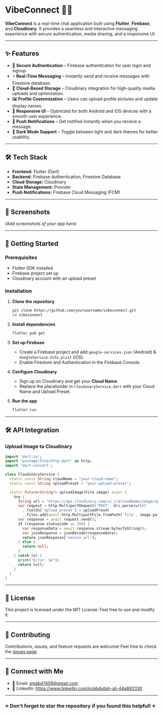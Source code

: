 # VibeConnect 💬🚀

**VibeConnect** is a real-time chat application built using **Flutter**, **Firebase**, and **Cloudinary**. It provides a seamless and interactive messaging experience with secure authentication, media sharing, and a responsive UI.

---

## ✨ Features

- 🔐 **Secure Authentication** – Firebase authentication for user login and signup.
- ⚡ **Real-Time Messaging** – Instantly send and receive messages with Firestore database.
- 📂 **Cloud-Based Storage** – Cloudinary integration for high-quality media uploads and optimization.
- 🖼️ **Profile Customization** – Users can upload profile pictures and update display names.
- 📱 **Responsive UI** – Optimized for both Android and iOS devices with a smooth user experience.
- 🔔 **Push Notifications** – Get notified instantly when you receive a message.
- 🌙 **Dark Mode Support** – Toggle between light and dark themes for better usability.

---

## 🛠️ Tech Stack

- **Frontend:** Flutter (Dart)
- **Backend:** Firebase Authentication, Firestore Database
- **Cloud Storage:** Cloudinary
- **State Management:** Provider 
- **Push Notifications:** Firebase Cloud Messaging (FCM)

---

## 📸 Screenshots

*(Add screenshots of your app here)*

---

## 🚀 Getting Started

### Prerequisites
- Flutter SDK installed
- Firebase project set up
- Cloudinary account with an upload preset

### Installation

1. **Clone the repository**
   ```bash
   git clone https://github.com/yourusername/vibeconnect.git
   cd vibeconnect
   ```

2. **Install dependencies**
   ```bash
   flutter pub get
   ```

3. **Set up Firebase**
   - Create a Firebase project and add `google-services.json` (Android) & `GoogleService-Info.plist` (iOS).
   - Enable Firestore and Authentication in the Firebase Console.

4. **Configure Cloudinary**
   - Sign up on Cloudinary and get your **Cloud Name**.
   - Replace the placeholder in `CloudinaryService.dart` with your Cloud Name and Upload Preset.

5. **Run the app**
   ```bash
   flutter run
   ```

---

## 🛠️ API Integration

### Upload Image to Cloudinary
```dart
import 'dart:io';
import 'package:http/http.dart' as http;
import 'dart:convert';

class CloudinaryService {
  static const String cloudName = "your-cloud-name";
  static const String uploadPreset = "your-upload-preset";

  static Future<String?> uploadImage(File image) async {
    try {
      String url = "https://api.cloudinary.com/v1_1/$cloudName/image/upload";
      var request = http.MultipartRequest('POST', Uri.parse(url))
        ..fields['upload_preset'] = uploadPreset
        ..files.add(await http.MultipartFile.fromPath('file', image.path));
      var response = await request.send();
      if (response.statusCode == 200) {
        var responseData = await response.stream.bytesToString();
        var jsonResponse = jsonDecode(responseData);
        return jsonResponse['secure_url'];
      } else {
        return null;
      }
    } catch (e) {
      print("Error: $e");
      return null;
    }
  }
}
```

---

## 📜 License
This project is licensed under the MIT License. Feel free to use and modify it.

---

## 🤝 Contributing
Contributions, issues, and feature requests are welcome! Feel free to check the [issues page](https://github.com/yourusername/vibeconnect/issues).

---

## 🔗 Connect with Me
- 📧 Email: smabd7409@gmail.com
- 🔗 LinkedIn: https://www.linkedin.com/in/abdullah-ali-44a892330

---

### ⭐ Don't forget to **star** the repository if you found this helpful! ⭐
